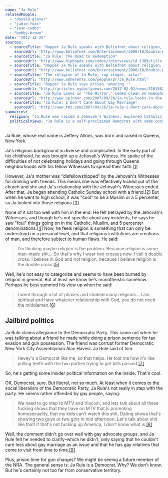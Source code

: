 ```yaml
---
name: "Ja Rule"
relatedPeople:
  - "donald-glover"
  - "jamie-foxx"
  - "sean-combs"
  - "bobby-brown"
date: "2012-12-25"
sources:
  - sourceTitle: "Rapper Ja Rule speaks with Beliefnet about religion, God and his album 'Rule 3:36.'"
    sourceUrl: "http://www.beliefnet.com/Entertainment/2000/10/Double-Crossed-By-Religion.aspx"
  - sourceTitle: "Ja Rule: The Road to Redemption"
    sourceUrl: "http://www.hiphopdx.com/index/interviews/id.1389/title.ja-rule-the-road-to-redemption"
  - sourceTitle: "Rapper Ja Rule speaks with Beliefnet about religion, God and his album 'Rule 3:36.'"
    sourceUrl: "http://www.beliefnet.com/Entertainment/2000/10/Double-Crossed-By-Religion.aspx?p=2"
  - sourceTitle: "The religion of Ja Rule, rap singer, actor"
    sourceUrl: "http://www.adherents.com/people/pr/Ja_Rule.html"
  - sourceTitle: "Rapper Ja Rule says prison 'amazing.'"
    sourceUrl: "http://articles.nydailynews.com/2012-02-02/news/31015024_1_rapper-ja-rule-jeffrey-atkins-bradley-simon"
  - sourceTitle: "Ja Rule Looks in 'The Mirror,' Comes Clean on Homophobia"
    sourceUrl: "http://www.spinner.com/2007/09/26/ja-rule-looks-in-the-mirror-comes-clean-on-homophobia/"
  - sourceTitle: "Ja Rule: I Don't Care About Gay Marriage"
    sourceUrl: "http://www.tmz.com/2007/09/26/ja-rule-i-dont-care-about-gay-marriage/"
summaries:
  religion: "Ja Rule was raised a Jehovah's Witness, explored Catholicism, Islam and The Nation of Gods and Earths (5 percenters), and now feels that spirituality is a personal matter, in which religion just gets in the way."
  politicalViews: "Ja Rule is a self-proclaimed Democrat with some conservative views."
---
```


Ja Rule, whose real name is Jeffery Atkins, was born and raised in Queens, New York.

Ja's religious background is diverse and complicated. In the early part of his childhood, he was brought up a Jehovah's Witness. He spoke of the difficulties of not celebrating holidays and going through Queens neighborhoods with his fellow Witnesses to spread their faith.<a class="source-citation" href="#http%3A%2F%2Fwww.beliefnet.com%2FEntertainment%2F2000%2F10%2FDouble-Crossed-By-Religion.aspx" title="Rapper Ja Rule speaks with Beliefnet about religion, God and his album &apos;Rule 3:36.&apos;">[1]</a>

However, Ja's mother was "disfellowshipped" by the Jehovah's Witnesses for drinking with friends. This means she was effectively kicked out of the church and she and Ja's relationship with the Jehovah's Witnesses ended. After that, Ja began attending Catholic Sunday school with a friend.<a class="source-citation" href="#http%3A%2F%2Fwww.hiphopdx.com%2Findex%2Finterviews%2Fid.1389%2Ftitle.ja-rule-the-road-to-redemption" title="Ja Rule: The Road to Redemption">[2]</a> But when he went to high school, it was "cool" to be a Muslim or a 5 percenter, so Ja looked into those religions.<a class="source-citation" href="#http%3A%2F%2Fwww.beliefnet.com%2FEntertainment%2F2000%2F10%2FDouble-Crossed-By-Religion.aspx%3Fp%3D2" title="Rapper Ja Rule speaks with Beliefnet about religion, God and his album &apos;Rule 3:36.&apos;">[3]</a>

None of it sat too well with him in the end. He felt betrayed by the Jehovah's Witnesses, and though he's not specific about any incidents, he says he saw "foul" things going on in the Catholic, Muslim, and 5 percenter denominations.<a class="source-citation" href="#http%3A%2F%2Fwww.beliefnet.com%2FEntertainment%2F2000%2F10%2FDouble-Crossed-By-Religion.aspx%3Fp%3D2" title="Rapper Ja Rule speaks with Beliefnet about religion, God and his album &apos;Rule 3:36.&apos;">[4]</a> Now, he feels religion is something that can only be understood on a personal level, and that religious institutions are creations of man, and therefore subject to human flaws. He said:

>I'm thinking maybe religion is the problem. Because religion is some man-made shit… So that's why I wear two crosses now. I call it double cross. I believe in God and not religion, because I believe religion is the double cross.<a class="source-citation" href="#http%3A%2F%2Fwww.beliefnet.com%2FEntertainment%2F2000%2F10%2FDouble-Crossed-By-Religion.aspx%3Fp%3D2" title="Rapper Ja Rule speaks with Beliefnet about religion, God and his album &apos;Rule 3:36.&apos;">[5]</a>

Well, he's not easy to categorize and seems to have been burned by religion in general. But at least we know he's monotheistic somehow. Perhaps he best summed his view up when he said:

>I went through a lot of phases and studied many religions… I am spiritual and have whatever relationship with God, you do not need the middlemen.<a class="source-citation" href="#http%3A%2F%2Fwww.adherents.com%2Fpeople%2Fpr%2FJa_Rule.html" title="The religion of Ja Rule, rap singer, actor">[6]</a>

## 

## Jailbird politics

Ja Rule claims allegiance to the Democratic Party. This came out when he was talking about a friend he made while doing a prison sentence for tax evasion and gun possession. The friend was corrupt former Democratic New York City Assemblyman Alan Havesi. Ja Rule said of him:

>Hevey's a Democrat like me, so that helps. He told me how it's like pulling teeth with the two parties trying to get bills passed.<a class="source-citation" href="#http%3A%2F%2Farticles.nydailynews.com%2F2012-02-02%2Fnews%2F31015024_1_rapper-ja-rule-jeffrey-atkins-bradley-simon" title="Rapper Ja Rule says prison &apos;amazing.&apos;">[7]</a>

So, he's getting some insider political information on the inside. That's cool.

OK, Democrat, sure. But liberal, not so much. At least when it comes to the social liberalism of the Democratic Party, Ja Rule's not really in step with the party. He seems rather offended by gay people, saying:

>We need to go step to MTV and Viacom, and lets talk about all these fucking shows that they have on MTV that is promoting homosexuality, that my kids can't watch this shit. Dating shows that's showing two guys or two girls in mid afternoon. Let's talk about shit like that! If that's not fucking up America, I don't know what is.<a class="source-citation" href="#http%3A%2F%2Fwww.spinner.com%2F2007%2F09%2F26%2Fja-rule-looks-in-the-mirror-comes-clean-on-homophobia%2F" title="Ja Rule Looks in &apos;The Mirror,&apos; Comes Clean on Homophobia">[8]</a>

Well, the comment didn't go over well with gay advocate groups, and Ja Rule felt he needed to clarify–which he didn't, only saying that he couldn't care less about gay marriage as an issue and that he has gay relatives that come to visit from time to time.<a class="source-citation" href="#http%3A%2F%2Fwww.tmz.com%2F2007%2F09%2F26%2Fja-rule-i-dont-care-about-gay-marriage%2F" title="Ja Rule: I Don&apos;t Care About Gay Marriage">[9]</a>

Plus, prison time for gun charges? We might be seeing a future member of the NRA. The general sense is: Ja Rule is a Democrat. Why? We don't know. But he's certainly not too far from conservative territory.